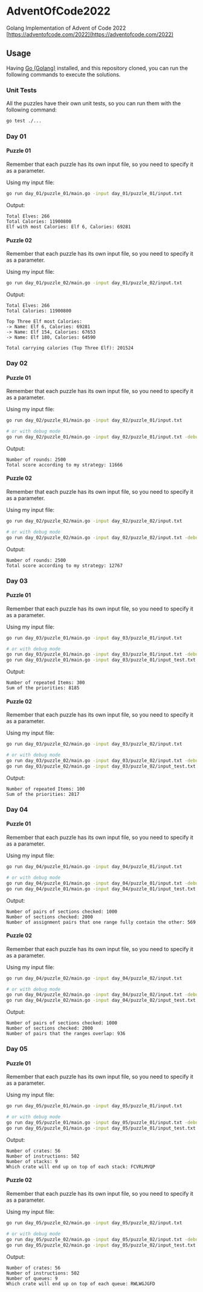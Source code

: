# AdventOfCode2022

Golang Implementation of Advent of Code 2022 [https://adventofcode.com/2022](https://adventofcode.com/2022)

## Usage

Having [Go (Golang)](https://go.dev/) installed, and this repository cloned, you can run the following commands to execute the solutions.

### Unit Tests

All the puzzles have their own unit tests, so you can run them with the following command:

```bash
go test ./...
```

### Day 01

#### Puzzle 01

Remember that each puzzle has its own input file, so you need to specify it as a parameter.

Using my input file:

```bash
go run day_01/puzzle_01/main.go -input day_01/puzzle_01/input.txt
```

Output:

```text
Total Elves: 266
Total Calories: 11900800
Elf with most Calories: Elf 6, Calories: 69281
```

#### Puzzle 02

Remember that each puzzle has its own input file, so you need to specify it as a parameter.

Using my input file:

```bash
go run day_01/puzzle_02/main.go -input day_01/puzzle_02/input.txt
```

Output:

```text
Total Elves: 266
Total Calories: 11900800

Top Three Elf most Calories:
-> Name: Elf 6, Calories: 69281
-> Name: Elf 154, Calories: 67653
-> Name: Elf 180, Calories: 64590

Total carrying calories (Top Three Elf): 201524
```

### Day 02

#### Puzzle 01

Remember that each puzzle has its own input file, so you need to specify it as a parameter.

Using my input file:

```bash
go run day_02/puzzle_01/main.go -input day_02/puzzle_01/input.txt

# or with debug mode
go run day_02/puzzle_01/main.go -input day_02/puzzle_01/input.txt -debug
```

Output:

```text
Number of rounds: 2500
Total score according to my strategy: 11666
```

#### Puzzle 02

Remember that each puzzle has its own input file, so you need to specify it as a parameter.

Using my input file:

```bash
go run day_02/puzzle_02/main.go -input day_02/puzzle_02/input.txt

# or with debug mode
go run day_02/puzzle_02/main.go -input day_02/puzzle_02/input.txt -debug
```

Output:

```text
Number of rounds: 2500
Total score according to my strategy: 12767
```

### Day 03

#### Puzzle 01

Remember that each puzzle has its own input file, so you need to specify it as a parameter.

Using my input file:

```bash
go run day_03/puzzle_01/main.go -input day_03/puzzle_01/input.txt

# or with debug mode
go run day_03/puzzle_01/main.go -input day_03/puzzle_01/input.txt -debug
go run day_03/puzzle_01/main.go -input day_03/puzzle_01/input_test.txt -debug
```

Output:

```text
Number of repeated Items: 300
Sum of the priorities: 8185
```

#### Puzzle 02

Remember that each puzzle has its own input file, so you need to specify it as a parameter.

Using my input file:

```bash
go run day_03/puzzle_02/main.go -input day_03/puzzle_02/input.txt

# or with debug mode
go run day_03/puzzle_02/main.go -input day_03/puzzle_02/input.txt -debug
go run day_03/puzzle_02/main.go -input day_03/puzzle_02/input_test.txt -debug
```

Output:

```text
Number of repeated Items: 100
Sum of the priorities: 2817
```

### Day 04

#### Puzzle 01

Remember that each puzzle has its own input file, so you need to specify it as a parameter.

Using my input file:

```bash
go run day_04/puzzle_01/main.go -input day_04/puzzle_01/input.txt

# or with debug mode
go run day_04/puzzle_01/main.go -input day_04/puzzle_01/input.txt -debug
go run day_04/puzzle_01/main.go -input day_04/puzzle_01/input_test.txt -debug
```

Output:

```text
Number of pairs of sections checked: 1000
Number of sections checked: 2000
Number of assignment pairs that one range fully contain the other: 569
```

#### Puzzle 02

Remember that each puzzle has its own input file, so you need to specify it as a parameter.

Using my input file:

```bash
go run day_04/puzzle_02/main.go -input day_04/puzzle_02/input.txt

# or with debug mode
go run day_04/puzzle_02/main.go -input day_04/puzzle_02/input.txt -debug
go run day_04/puzzle_02/main.go -input day_04/puzzle_02/input_test.txt -debug
```

Output:

```text
Number of pairs of sections checked: 1000
Number of sections checked: 2000
Number of pairs that the ranges overlap: 936
```

### Day 05

#### Puzzle 01

Remember that each puzzle has its own input file, so you need to specify it as a parameter.

Using my input file:

```bash
go run day_05/puzzle_01/main.go -input day_05/puzzle_01/input.txt

# or with debug mode
go run day_05/puzzle_01/main.go -input day_05/puzzle_01/input.txt -debug
go run day_05/puzzle_01/main.go -input day_05/puzzle_01/input_test.txt -debug
```

Output:

```text
Number of crates: 56
Number of instructions: 502
Number of stacks: 9
Which crate will end up on top of each stack: FCVRLMVQP
```

#### Puzzle 02

Remember that each puzzle has its own input file, so you need to specify it as a parameter.

Using my input file:

```bash
go run day_05/puzzle_02/main.go -input day_05/puzzle_02/input.txt

# or with debug mode
go run day_05/puzzle_02/main.go -input day_05/puzzle_02/input.txt -debug
go run day_05/puzzle_02/main.go -input day_05/puzzle_02/input_test.txt -debug
```

Output:

```text
Number of crates: 56
Number of instructions: 502
Number of queues: 9
Which crate will end up on top of each queue: RWLWGJGFD
```
